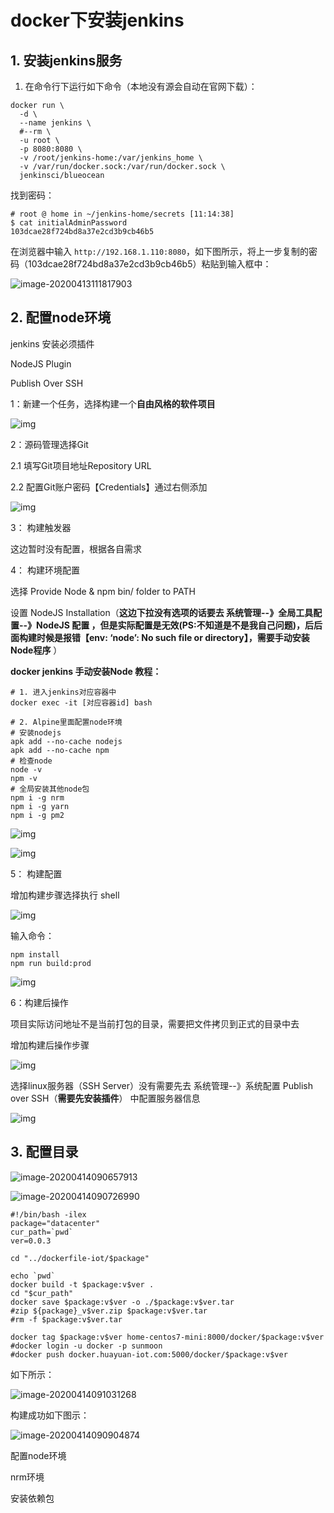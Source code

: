 #  docker下安装jenkins

## 1. 安装jenkins服务

1. 在命令行下运行如下命令（本地没有源会自动在官网下载）：

```shell
docker run \
  -d \
  --name jenkins \
  #--rm \
  -u root \
  -p 8080:8080 \
  -v /root/jenkins-home:/var/jenkins_home \
  -v /var/run/docker.sock:/var/run/docker.sock \
  jenkinsci/blueocean
```

找到密码：

```shell
# root @ home in ~/jenkins-home/secrets [11:14:38] 
$ cat initialAdminPassword 
103dcae28f724bd8a37e2cd3b9cb46b5
```

在浏览器中输入 `http://192.168.1.110:8080`，如下图所示，将上一步复制的密码（103dcae28f724bd8a37e2cd3b9cb46b5）粘贴到输入框中：

![image-20200413111817903](docker下安装jenkins.assets/image-20200413111817903.png)

## 2. 配置node环境

 jenkins 安装必须插件

   NodeJS Plugin

   Publish Over SSH

1：新建一个任务，选择构建一个**自由风格的软件项目**

   ![img](docker下安装jenkins.assets/163641-20200224165901433-1252261727.png)

2：源码管理选择Git

   2.1 填写Git项目地址Repository URL

   2.2 配置Git账户密码【Credentials】通过右侧添加

  ![img](docker下安装jenkins.assets/163641-20200224170230796-507262182.png)

 

3： 构建触发器 

   这边暂时没有配置，根据各自需求

4： 构建环境配置

   选择 Provide Node & npm bin/ folder to PATH

   设置 NodeJS Installation（**这边下拉没有选项的话要去 系统管理--》全局工具配置--》NodeJS 配置 ，但是实际配置是无效(PS:不知道是不是我自己问题)，后后面构建时候是报错【env: ‘node’: No such file or directory】，需要手动安装Node程序** ）

   **docker jenkins 手动安装Node 教程：**

```shell
# 1. 进入jenkins对应容器中
docker exec -it [对应容器id] bash

# 2. Alpine里面配置node环境
# 安装nodejs
apk add --no-cache nodejs
apk add --no-cache npm
# 检查node
node -v 
npm -v
# 全局安装其他node包
npm i -g nrm
npm i -g yarn
npm i -g pm2
```

![img](docker下安装jenkins.assets/163641-20200224153803948-1811076278.png)

   ![img](docker下安装jenkins.assets/163641-20200224170608275-1988299141.png)

 

5： 构建配置

   增加构建步骤选择执行 shell

  ![img](docker下安装jenkins.assets/163641-20200224171223634-709538465.png)

  输入命令：

   ```shell
 npm install
 npm run build:prod
   ```

  ![img](docker下安装jenkins.assets/163641-20200224171319617-1958423801.png)

 

 6：构建后操作

   项目实际访问地址不是当前打包的目录，需要把文件拷贝到正式的目录中去

   增加构建后操作步骤

   ![img](docker下安装jenkins.assets/163641-20200224171529347-534759267.png)

 

   选择linux服务器（SSH Server）没有需要先去 系统管理--》系统配置 Publish over SSH（**需要先安装插件**） 中配置服务器信息

   ![img](docker下安装jenkins.assets/163641-20200224171634374-1032114302.png)

   

## 3.  配置目录

![image-20200414090657913](docker下安装jenkins.assets/image-20200414090657913.png)



![image-20200414090726990](docker下安装jenkins.assets/image-20200414090726990.png)

```shell
#!/bin/bash -ilex
package="datacenter"
cur_path=`pwd`
ver=0.0.3

cd "../dockerfile-iot/$package"

echo `pwd`
docker build -t $package:v$ver .
cd "$cur_path"
docker save $package:v$ver -o ./$package:v$ver.tar
#zip ${package}_v$ver.zip $package:v$ver.tar
#rm -f $package:v$ver.tar

docker tag $package:v$ver home-centos7-mini:8000/docker/$package:v$ver
#docker login -u docker -p sunmoon
#docker push docker.huayuan-iot.com:5000/docker/$package:v$ver
```

如下所示：

![image-20200414091031268](docker下安装jenkins.assets/image-20200414091031268.png)

构建成功如下图示：

![image-20200414090904874](docker下安装jenkins.assets/image-20200414090904874.png)

配置node环境

nrm环境

安装依赖包